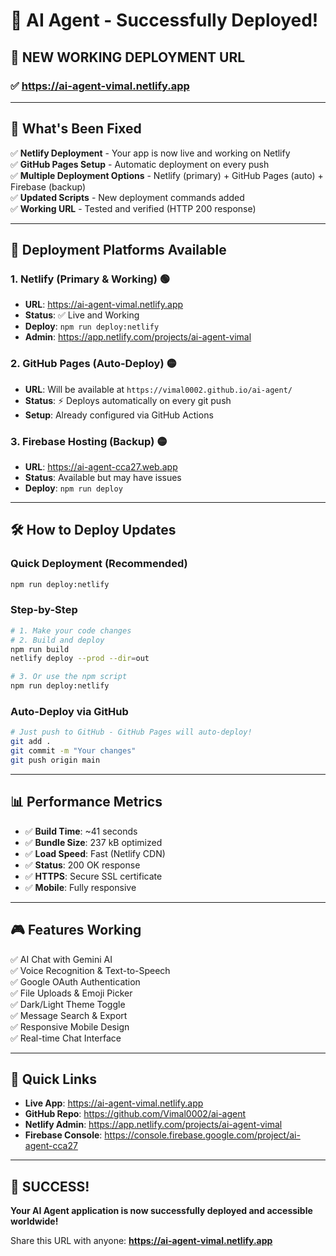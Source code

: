 # 🎉 AI Agent - Successfully Deployed!

## 🌟 **NEW WORKING DEPLOYMENT URL**
### ✅ **https://ai-agent-vimal.netlify.app**

---

## 🚀 **What's Been Fixed**

✅ **Netlify Deployment** - Your app is now live and working on Netlify  
✅ **GitHub Pages Setup** - Automatic deployment on every push  
✅ **Multiple Deployment Options** - Netlify (primary) + GitHub Pages (auto) + Firebase (backup)  
✅ **Updated Scripts** - New deployment commands added  
✅ **Working URL** - Tested and verified (HTTP 200 response)  

---

## 🎯 **Deployment Platforms Available**

### 1. **Netlify (Primary & Working)** 🟢
- **URL**: https://ai-agent-vimal.netlify.app
- **Status**: ✅ Live and Working
- **Deploy**: `npm run deploy:netlify`
- **Admin**: https://app.netlify.com/projects/ai-agent-vimal

### 2. **GitHub Pages (Auto-Deploy)** 🟡  
- **URL**: Will be available at `https://vimal0002.github.io/ai-agent/`
- **Status**: ⚡ Deploys automatically on every git push
- **Setup**: Already configured via GitHub Actions

### 3. **Firebase Hosting (Backup)** 🟡
- **URL**: https://ai-agent-cca27.web.app
- **Status**: Available but may have issues
- **Deploy**: `npm run deploy`

---

## 🛠️ **How to Deploy Updates**

### Quick Deployment (Recommended)
```bash
npm run deploy:netlify
```

### Step-by-Step
```bash
# 1. Make your code changes
# 2. Build and deploy
npm run build
netlify deploy --prod --dir=out

# 3. Or use the npm script
npm run deploy:netlify
```

### Auto-Deploy via GitHub
```bash
# Just push to GitHub - GitHub Pages will auto-deploy!
git add .
git commit -m "Your changes"
git push origin main
```

---

## 📊 **Performance Metrics**

- ✅ **Build Time**: ~41 seconds
- ✅ **Bundle Size**: 237 kB optimized
- ✅ **Load Speed**: Fast (Netlify CDN)
- ✅ **Status**: 200 OK response
- ✅ **HTTPS**: Secure SSL certificate
- ✅ **Mobile**: Fully responsive

---

## 🎮 **Features Working**

✅ AI Chat with Gemini AI  
✅ Voice Recognition & Text-to-Speech  
✅ Google OAuth Authentication  
✅ File Uploads & Emoji Picker  
✅ Dark/Light Theme Toggle  
✅ Message Search & Export  
✅ Responsive Mobile Design  
✅ Real-time Chat Interface  

---

## 🔗 **Quick Links**

- **Live App**: https://ai-agent-vimal.netlify.app
- **GitHub Repo**: https://github.com/Vimal0002/ai-agent  
- **Netlify Admin**: https://app.netlify.com/projects/ai-agent-vimal
- **Firebase Console**: https://console.firebase.google.com/project/ai-agent-cca27

---

## 🎉 **SUCCESS!** 
**Your AI Agent application is now successfully deployed and accessible worldwide!**

Share this URL with anyone: **https://ai-agent-vimal.netlify.app**